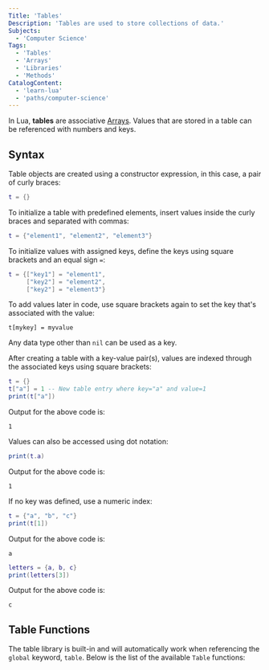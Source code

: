 ```yaml
---
Title: 'Tables'
Description: 'Tables are used to store collections of data.'
Subjects:
  - 'Computer Science'
Tags:
  - 'Tables'
  - 'Arrays'
  - 'Libraries'
  - 'Methods'
CatalogContent:
  - 'learn-lua'
  - 'paths/computer-science'
---
```


In Lua, **tables** are associative [Arrays](https://www.codecademy.com/resources/docs/lua/arrays). Values that are stored in a table can be referenced with numbers and keys.

## Syntax

Table objects are created using a constructor expression, in this case, a pair of curly braces:

```lua
t = {}
```

To initialize a table with predefined elements, insert values inside the curly braces and separated with commas:

```lua
t = {"element1", "element2", "element3"}
```

To initialize values with assigned keys, define the keys using square brackets and an equal sign `=`:

```lua
t = {["key1"] = "element1",
     ["key2"] = "element2",
     ["key2"] = "element3"}
```

To add values later in code, use square brackets again to set the key that's associated with the value:

```pseudo
t[mykey] = myvalue
```

Any data type other than `nil` can be used as a key.

After creating a table with a key-value pair(s), values are indexed through the associated keys using square brackets:

```lua
t = {}
t["a"] = 1 -- New table entry where key="a" and value=1
print(t["a"])
```

Output for the above code is:

```shell
1
```

Values can also be accessed using dot notation:

```lua
print(t.a)
```

Output for the above code is:

```shell
1
```

If no key was defined, use a numeric index:

```lua
t = {"a", "b", "c"}
print(t[1])
```

Output for the above code is:

```shell
a
```

```lua
letters = {a, b, c}
print(letters[3])
```

Output for the above code is:

```shell
c
```

## Table Functions

The table library is built-in and will automatically work when referencing the `global` keyword, `table`. Below is the list of the available `Table` functions:
